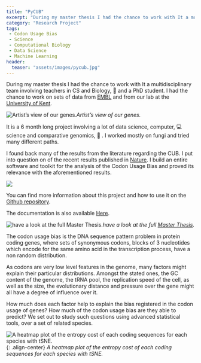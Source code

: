 ```yaml
---
title: "PyCUB"
excerpt: "During my master thesis I had the chance to work with It a multidisciplinary team involving teachers in CS and Biology and a PhD student."
category: "Research Project"
tags:
 - Codon Usage Bias
 - Science
 - Computational Biology
 - Data Science
 - Machine Learning
header:
  teaser: "assets/images/pycub.jpg"
---
```


During my master thesis I had the chance to work with It a multidisciplinary team involving teachers in CS and Biology, 🧪 and a PhD student. I had the chance to work on sets of data from [EMBL](https://www.embl.de/) and from our lab at the [University of Kent](https://www.kent.ac.uk/).

![Artist’s view of our genes.](https://cdn-images-1.medium.com/max/2560/1*rvqD2_KudxzegN6QWmnBFQ.jpeg)*Artist’s view of our genes.*

It is a 6 month long project involving a lot of data science, computer, 💻 science and comparative genomics, 🧬 . I worked mostly on fungi and tried many different paths.

I found back many of the results from the literature regarding the CUB. I put into question on of the recent results published in [Nature](https://www.nature.com/articles/ncomms6876). I build an entire software and toolkit for the analysis of the Codon Usage Bias and proved its relevance with the aforementioned results.

![](https://cdn-images-1.medium.com/max/4000/1*3Fx7Olxmyut55YOmzJWyNg.png)

You can find more information about this project and how to use it on the [Github repository](https://github.com/jkobject/pycub).

The documentation is also available [Here](https://www.jkobject.com/pycub).

![have a look at the full [Master Thesis](https://www.jkobject.com/project/PyCUB.pdf).](https://cdn-images-1.medium.com/max/4000/1*-Ih-Pp12oQIsjw7PKSHbLQ.png)*have a look at the full [Master Thesis](https://www.jkobject.com/project/PyCUB.pdf).*

The codon usage bias is the DNA sequence pattern problem in protein coding genes, where sets of synonymous codons, blocks of 3 nucleotides which encode for the same amino acid in the transcription process, have a non random distribution.

As codons are very low level features in the genome, many factors might explain their particular distributions. Amongst the stated ones, the GC content of the genome, the tRNA pool, the replication speed of the cell, as well as the size, the evolutionary distance and pressure over the gene might all have a degree of influence over it.

How much does each factor help to explain the bias registered in the codon usage of genes? How much of the codon usage bias are they able to predict?
 We set out to study such questions using advanced statistical tools, over a set of related species.

![A heatmap plot of the entropy cost of each coding sequences for each species with tSNE.](https://cdn-images-1.medium.com/max/2000/1*opLw1ha18qYeFDUpac3hFg.png){: .align-center}
*A heatmap plot of the entropy cost of each coding sequences for each species with tSNE.*
